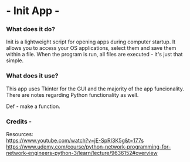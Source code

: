 # - Init App - 

### What does it do?
Init is a lightweight script for opening apps during computer startup. It allows you to access your OS applications, select them and save them within a file. When the program is run, all files are executed - it's just that simple.

### What does it use?
This app uses Tkinter for the GUI and the majority of the app funcionality.
There are notes regarding Python functionality as well.

Def - make a function.

### Credits -
Resources:  
https://www.youtube.com/watch?v=jE-SpRI3K5g&t=177s  
https://www.udemy.com/course/python-network-programming-for-network-engineers-python-3/learn/lecture/9636152#overview

